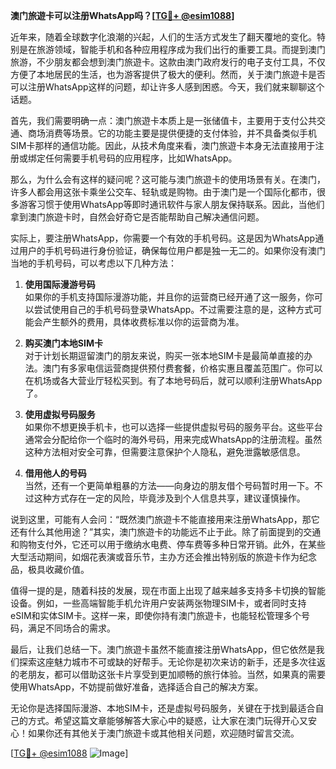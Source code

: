 **澳门旅遊卡可以注册WhatsApp吗？[[TG💪+ @esim1088](https://t.me/s/esim1088)]**

近年来，随着全球数字化浪潮的兴起，人们的生活方式发生了翻天覆地的变化。特别是在旅游领域，智能手机和各种应用程序成为我们出行的重要工具。而提到澳门旅游，不少朋友都会想到澳门旅遊卡。这款由澳门政府发行的电子支付工具，不仅方便了本地居民的生活，也为游客提供了极大的便利。然而，关于澳门旅遊卡是否可以注册WhatsApp这样的问题，却让许多人感到困惑。今天，我们就来聊聊这个话题。

首先，我们需要明确一点：澳门旅遊卡本质上是一张储值卡，主要用于支付公共交通、商场消费等场景。它的功能主要是提供便捷的支付体验，并不具备类似手机SIM卡那样的通信功能。因此，从技术角度来看，澳门旅遊卡本身无法直接用于注册或绑定任何需要手机号码的应用程序，比如WhatsApp。

那么，为什么会有这样的疑问呢？这可能与澳门旅遊卡的使用场景有关。在澳门，许多人都会用这张卡乘坐公交车、轻轨或是购物。由于澳门是一个国际化都市，很多游客习惯于使用WhatsApp等即时通讯软件与家人朋友保持联系。因此，当他们拿到澳门旅遊卡时，自然会好奇它是否能帮助自己解决通信问题。

实际上，要注册WhatsApp，你需要一个有效的手机号码。这是因为WhatsApp通过用户的手机号码进行身份验证，确保每位用户都是独一无二的。如果你没有澳门当地的手机号码，可以考虑以下几种方法：

1. **使用国际漫游号码**  
如果你的手机支持国际漫游功能，并且你的运营商已经开通了这一服务，你可以尝试使用自己的手机号码登录WhatsApp。不过需要注意的是，这种方式可能会产生额外的费用，具体收费标准以你的运营商为准。

2. **购买澳门本地SIM卡**  
对于计划长期逗留澳门的朋友来说，购买一张本地SIM卡是最简单直接的办法。澳门有多家电信运营商提供预付费套餐，价格实惠且覆盖范围广。你可以在机场或各大营业厅轻松买到。有了本地号码后，就可以顺利注册WhatsApp了。

3. **使用虚拟号码服务**  
如果你不想更换手机卡，也可以选择一些提供虚拟号码的服务平台。这些平台通常会分配给你一个临时的海外号码，用来完成WhatsApp的注册流程。虽然这种方法相对安全可靠，但需要注意保护个人隐私，避免泄露敏感信息。

4. **借用他人的号码**  
当然，还有一个更简单粗暴的方法——向身边的朋友借个号码暂时用一下。不过这种方式存在一定的风险，毕竟涉及到个人信息共享，建议谨慎操作。

说到这里，可能有人会问：“既然澳门旅遊卡不能直接用来注册WhatsApp，那它还有什么其他用途？”其实，澳门旅遊卡的功能远不止于此。除了前面提到的交通和购物支付外，它还可以用于缴纳水电费、停车费等多种日常开销。此外，在某些大型活动期间，如烟花表演或音乐节，主办方还会推出特别版的旅遊卡作为纪念品，极具收藏价值。

值得一提的是，随着科技的发展，现在市面上出现了越来越多支持多卡切换的智能设备。例如，一些高端智能手机允许用户安装两张物理SIM卡，或者同时支持eSIM和实体SIM卡。这样一来，即使你持有澳门旅遊卡，也能轻松管理多个号码，满足不同场合的需求。

最后，让我们总结一下。澳门旅遊卡虽然不能直接注册WhatsApp，但它依然是我们探索这座魅力城市不可或缺的好帮手。无论你是初次来访的新手，还是多次往返的老朋友，都可以借助这张卡片享受到更加顺畅的旅行体验。当然，如果真的需要使用WhatsApp，不妨提前做好准备，选择适合自己的解决方案。

无论你是选择国际漫游、本地SIM卡，还是虚拟号码服务，关键在于找到最适合自己的方式。希望这篇文章能够解答大家心中的疑惑，让大家在澳门玩得开心又安心！如果你还有其他关于澳门旅遊卡或其他相关问题，欢迎随时留言交流。

[[TG💪+ @esim1088](https://t.me/s/esim1088) ![Image](https://i.postimg.cc/4NQfJmqS/Snipaste-2025-05-13-00-14-12.png)]